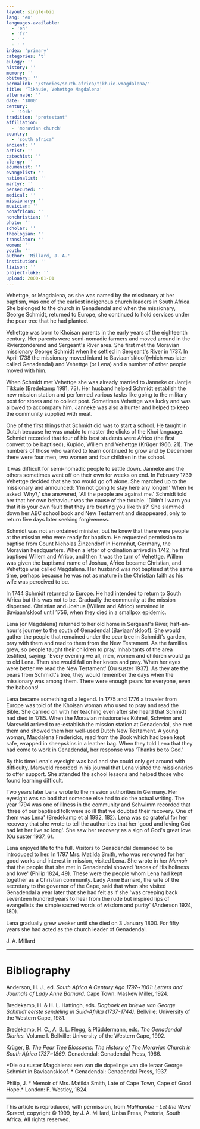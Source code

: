 ```yaml
---
layout: single-bio
lang: 'en'
languages-available:
  - 'en'
  - 'fr'
  - ' '
  - ' '
index: 'primary'
categories: 't'
eulogy: ''
history: ''
memory: ''
obituary: ''
permalink: '/stories/south-africa/tikhuie-vmagdalena/'
title: 'Tikhuie, Vehettge Magdalena'
alternate: ''
date: '1800'
century:
  - '19th'
tradition: 'protestant'
affiliation:
  - 'moravian church'
country:
  - 'south africa'
ancient: ''
artist: ''
catechist: ''
clergy: ''
ecumenist: ''
evangelist: ''
nationalist: ''
martyr: ''
persecuted: ''
medical: ''
missionary: ''
musician: ''
nonafrican: ''
nonchristian: ''
photo: ''
scholar: ''
theologian: ''
translator: ''
women: ''
youth: ''
author: 'Millard, J. A.'
institution: ''
liaison: ''
project-luke: ''
upload: 2000-01-01
---
```



Vehettge, or Magdalena, as she was named by the missionary at her baptism, was one of the earliest indigenous church leaders in South Africa. She belonged to the church in Genadendal and when the missionary, George Schmidt, returned to Europe, she continued to hold services under the pear tree that he had planted.

Vehettge was born to Khoisan parents in the early years of the eighteenth century. Her parents were semi-nomadic farmers and moved around in the Rivierzonderend and Sergeant's River area. She first met the Moravian missionary George Schmidt when he settled in Sergeant's River in 1737. In April 1738 the missionary moved inland to Baviaan'skloof(which was later called Genadendal) and Vehettge (or Lena) and a number of other people moved with him.

When Schmidt met Vehettge she was already married to Janneke or Jantjie Tikkuie (Bredekamp 1981, 73). Her husband helped Schmidt establish the new mission station and performed various tasks like going to the military post for stores and to collect post. Sometimes Vehettge was lucky and was allowed to accompany him. Janneke was also a hunter and helped to keep the community supplied with meat.

One of the first things that Schmidt did was to start a school. He taught in Dutch because he was unable to master the clicks of the Khoi language. Schmidt recorded that four of his best students were Africo (the first convert to be baptised), Kupido, Willem and Vehettge (Krüger 1966, 21). The numbers of those who wanted to learn continued to grow and by December there were four men, two women and four children in the school.

It was difficult for semi-nomadic people to settle down. Janneke and the others sometimes went off on their own for weeks on end. In February 1739 Vehettge decided that she too would go off alone. She marched up to the missionary and announced: 'I'm not going to stay here any longer!' When he asked 'Why?,' she answered, 'All the people are against me.' Schmidt told her that her own behaviour was the cause of the trouble. 'Didn't I warn you that it is your own fault that they are treating you like this?' She slammed down her ABC school book and New Testament and disappeared, only to return five days later seeking forgiveness.

Schmidt was not an ordained minister, but he knew that there were people at the mission who were ready for baptism. He requested permission to baptise from Count Nicholas Zinzendorf in Hernnhut, Germany, the Moravian headquarters. When a letter of ordination arrived in 1742, he first baptised Willem and Africo, and then it was the turn of Vehettge. Willem was given the baptismal name of Joshua, Africo became Christian, and Vehettge was called Magdalena. Her husband was not baptised at the same time, perhaps because he was not as mature in the Christian faith as his wife was perceived to be.

In 1744 Schmidt returned to Europe. He had intended to return to South Africa but this was not to be. Gradually the community at the mission dispersed. Christian and Joshua (Willem and Africo) remained in Baviaan'skloof until 1756, when they died in a smallpox epidemic.

Lena (or Magdalena) returned to her old home in Sergeant's River, half-an-hour's journey to the south of Genadendal (Baviaan'skloof). She would gather the people that remained under the pear tree in Schmidt's garden, pray with them and read to them from the New Testament. As the families grew, so people taught their children to pray. Inhabitants of the area testified, saying: 'Every evening we all, men, women and children would go to old Lena. Then she would fall on her knees and pray. When her eyes were better we read the New Testament' (Ou suster 1937). As they ate the pears from Schmidt's tree, they would remember the days when the missionary was among them. There were enough pears for everyone, even the baboons!

Lena became something of a legend. In 1775 and 1776 a traveler from Europe was told of the Khoisan woman who used to pray and read the Bible. She carried on with her teaching even after she heard that Schmidt had died in 1785. When the Moravian missionaries Kühnel, Schwinn and Marsveld arrived to re-establish the mission station at Genadendal, she met them and showed them her well-used Dutch New Testament. A young woman, Magdalena Fredericks, read from the Book which had been kept safe, wrapped in sheepskins in a leather bag. When they told Lena that they had come to work in Genadendal, her response was 'Thanks be to God.'

By this time Lena's eyesight was bad and she could only get around with difficulty. Marsveld recorded in his journal that Lena visited the missionaries to offer support. She attended the school lessons and helped those who found learning difficult.

Two years later Lena wrote to the mission authorities in Germany. Her eyesight was so bad that someone else had to do the actual writing. The year 1794 was one of illness in the community and Schwimm recorded that 'three of our baptised folk were so ill that we doubted their recovery. One of them was Lena' (Bredekamp et al 1992, 182). Lena was so grateful for her recovery that she wrote to tell the authorities that her 'good and loving God had let her live so long'. She saw her recovery as a sign of God's great love (Ou suster 1937, 6).

Lena enjoyed life to the full. Visitors to Genadendal demanded to be introduced to her. In 1797 Mrs. Matilda Smith, who was renowned for her good works and interest in mission, visited Lena. She wrote in her *Memoir* that the people that she met in Genadendal showed 'traces of His holiness and love' (Philip 1824, 49). These were the people whom Lena had kept together as a Christian community. Lady Anne Barnard, the wife of the secretary to the governor of the Cape, said that when she visited Genadendal a year later that she had felt as if she 'was creeping back seventeen hundred years to hear from the rude but inspired lips of evangelists the simple sacred words of wisdom and purity' (Anderson 1924, 180).

Lena gradually grew weaker until she died on 3 January 1800. For fifty years she had acted as the church leader of Genadendal.

J. A. Millard

---

# Bibliography

Anderson, H. J., ed.  *South Africa A Century Ago 1797~1801: Letters and Journals of Lady Anne Barnard.* Cape Town: Maskew Miller, 1924.

Bredekamp, H. & H. L. Hattingh, eds. *Dagboek en briewe van George Schmidt eerste sendeling in Suid-Afrika  (1737-1744).*  Bellville: University of the Western Cape, 1981.

Bredekamp, H. C., A. B. L. Flegg, & Pl&uuml;ddermann, eds.  *The Genadendal Diaries.*
Volume I. Bellville: University of the Western Cape, 1992.

Krüger, B. *The Pear Tree Blossoms:  The History of The Moravian Church in South Africa 1737~1869.* Genadendal: Genadendal Press, 1966.

*Die ou suster Magdalena: een van die dopelinge van die leraar George Schmidt
in Baviaanskloof. * Genadendal: Genadendal Press, 1937.

Philip, J.  * Memoir of Mrs. Matilda Smith, Late of Cape Town, Cape of Good Hope.* London: F. Westley, 1824.

---

This article is reproduced, with permission, from *Malihambe - Let the Word Spread,* copyright &copy; 1999, by J. A. Millard, Unisa Press, Pretoria, South Africa.  All rights reserved.